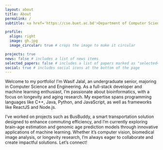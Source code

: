 ```yaml
---
layout: about
title: About
permalink: /
subtitle: <a href='https://cse.buet.ac.bd'>Department of Computer Science and Engineering, Bangladesh University of Engineering and Technology</a>.

profile:
  align: right
  image: gh.jpg
  image_circular: true # crops the image to make it circular

projects: true
news: false # includes a list of news items
selected_papers: false # includes a list of papers marked as "selected={true}"
social: true # includes social icons at the bottom of the page
---
```


Welcome to my portfolio! I’m Wasif Jalal, an undergraduate senior, majoring in Computer Science and Engineering. As a full-stack developer and machine learning enthusiast, I’m passionate about bioinformatics, with a focus on longevity and aging research. My expertise spans programming languages like C++, Java, Python, and JavaScript, as well as frameworks like ReactJS and Node.js.

I’ve worked on projects such as BusBuddy, a smart transportation solution designed to enhance commuting efficiency, and I’m currently exploring brain-age estimation and genomic age prediction models through innovative applications of machine learning. Whether it’s computer vision, biomedical image analysis, or longevity research, I’m always eager to collaborate and create impactful solutions. Let’s connect!